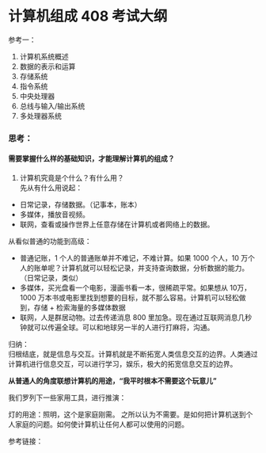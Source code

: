 # 计算机组成 408 考试大纲

参考一：
1. 计算机系统概述
2. 数据的表示和运算
3. 存储系统
4. 指令系统
5. 中央处理器
6. 总线与输入/输出系统
7. 多处理器系统


### 思考：
#### 需要掌握什么样的基础知识，才能理解计算机的组成？
1. 计算机究竟是个什么？有什么用？  
先从有什么用说起：
- 日常记录，存储数据。（记事本，账本）
- 多媒体，播放音视频。 
- 联网，查看或操作世界上任意存储在计算机或者网络上的数据。

从看似普通的功能到高级：
- 普通记账，1 个人的普通账单并不难记，不难计算。如果 1000 个人，10 万个人的账单呢？计算机就可以轻松记录，并支持查询数据，分析数据的能力。（日常记录，类似）
- 多媒体，买光盘看一个电影，漫画书看一本，很稀疏平常。如果想从 10万， 1000 万本书或电影里找到想要的目标，就不那么容易。计算机可以轻松做到，存储 + 检索海量的多媒体数据
- 联网，人是群居动物。过去传递消息 800 里加急。现在通过互联网消息几秒钟就可以传遍全球。可以和地球另一半的人进行打麻将，沟通。

归纳：  
归根结底，就是信息与交互。计算机就是不断拓宽人类信息交互的边界。人类通过计算机进行信息交互，可以进行学习，娱乐，极大的拓宽信息交互的边界。

**从普通人的角度联想计算机的用途，“我平时根本不需要这个玩意儿”**  

我们罗列下一些家用工具，进行推演：

灯的用途：照明，这个是家庭刚需。
之所以认为不需要。是如何把计算机送到个人家庭的问题。如何使计算机让任何人都可以使用的问题。



参考链接：